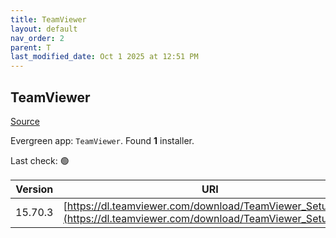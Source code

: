 ```yaml
---
title: TeamViewer
layout: default
nav_order: 2
parent: T
last_modified_date: Oct 1 2025 at 12:51 PM
---
```


## TeamViewer

[Source](https://www.teamviewer.com/)

Evergreen app: `TeamViewer`. Found **1** installer.

Last check: 🟢

| Version | URI                                                                                                                |
| ------- | ------------------------------------------------------------------------------------------------------------------ |
| 15.70.3 | [https://dl.teamviewer.com/download/TeamViewer_Setup.exe](https://dl.teamviewer.com/download/TeamViewer_Setup.exe) |
